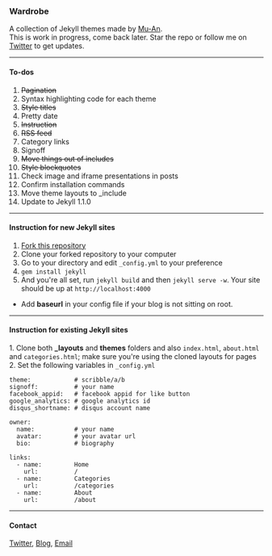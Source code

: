 ### Wardrobe

A collection of Jekyll themes made by [Mu-An](http://muan.co).<br />
This is work in progress, come back later. Star the repo or follow me on [Twitter](https://twitter.com/muanchiou) to get updates.

---

#### To-dos

1. <del>Pagination</del>
2. Syntax highlighting code for each theme
3. <del>Style titles</del>
4. Pretty date
5. <del>Instruction</del>
6. <del>RSS feed</del>
7. Category links
8. Signoff
9. <del>Move things out of includes</del>
10. <del>Style blockquotes</del>
11. Check image and iframe presentations in posts
12. Confirm installation commands
13. Move theme layouts to _include
14. Update to Jekyll 1.1.0

---

#### Instruction for new Jekyll sites

1. [Fork this repository](https://github.com/muan/jekyll-wardrobe/fork)
2. Clone your forked repository to your computer
3. Go to your directory and edit `_config.yml` to your preference
4. `gem install jekyll`
5. And you're all set, run `jekyll build` and then `jekyll serve -w`. Your site should be up at `http://localhost:4000`

* Add **baseurl** in your config file if your blog is not sitting on root.

---

#### Instruction for existing Jekyll sites

1\. Clone both **_layouts** and **themes** folders and also `index.html`, `about.html` and `categories.html`; make sure you're using the cloned layouts for pages <br />
2\. 
Set the following variables in `_config.yml`  

    theme:            # scribble/a/b
    signoff:          # your name
    facebook_appid:   # facebook appid for like button
    google_analytics: # google analytics id
    disqus_shortname: # disqus account name
    
    owner:            
      name:           # your name
      avatar:         # your avatar url
      bio:            # biography
    
    links: 
      - name:         Home
        url:          /
      - name:         Categories
        url:          /categories
      - name:         About
        url:          /about
        
---

#### Contact

[Twitter](https://twitter.com/muanchiou), [Blog](http://muan.co), [Email](mailto:hello@muan.co)
